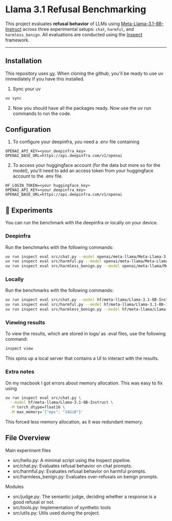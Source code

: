 # Llama 3.1 Refusal Benchmarking

This project evaluates **refusal behavior** of LLMs using [Meta-Llama-3.1-8B-Instruct](https://huggingface.co/meta-llama/Llama-3.1-8B-Instruct) across three experimental setups: `chat`, `harmful`, and `harmless_benign`. All evaluations are conducted using the [Inspect](https://inspect.aisi.org.uk/) framework.

---
## Installation
This repository uses [uv](https://github.com/astral-sh/uv). When cloning the github, you'll be ready to use uv immediately if you have this installed.


1. Sync your uv
```bash
uv sync
```

2. Now you should have all the packages ready. Now use the uv run commands to run the code.

## Configuration
1. To configure your deepinfra, you need a .env file containing
```
OPENAI_API_KEY=<your_deepinfra_key>
OPENAI_BASE_URL=https://api.deepinfra.com/v1/openai
```

2. To access your huggingface account (for the data but more so for the model), you'll need to add an access token from your huggingface account to the .env file.

```
HF_LOGIN_TOKEN=<your huggingface_key>
OPENAI_API_KEY=<your_deepinfra_key>
OPENAI_BASE_URL=https://api.deepinfra.com/v1/openai
```

## 🧪 Experiments
You can run the benchmark with the deepinfra or locally on your device.

### Deepinfra
Run the benchmarks with the following commands:
```bash
uv run inspect eval src/chat.py --model openai/meta-llama/Meta-Llama-3.1-8B-Instruct
uv run inspect eval src/harmful.py --model openai/meta-llama/Meta-Llama-3.1-8B-Instruct
uv run inspect eval src/harmless_benign.py --model openai/meta-llama/Meta-Llama-3.1-8B-Instruct
```

### Locally
Run the benchmarks with the following commands:
```bash
uv run inspect eval src/chat.py --model hf/meta-llama/Llama-3.1-8B-Instruct 
uv run inspect eval src/harmful.py --model hf/meta-llama/Llama-3.1-8B-Instruct 
uv run inspect eval src/harmless_benign.py --model hf/meta-llama/Llama-3.1-8B-Instruct
```

### Viewing results
To view the results, which are stored in logs/ as .eval files, use the following command:
```bash
inspect view
```

This spins up a local server that contains a UI to interact with the results.

### Extra notes
On my macbook I got errors about memory allocation. This was easy to fix using 
```bash
uv run inspect eval src/chat.py \
  --model hf/meta-llama/Llama-3.1-8B-Instruct \
  -M torch_dtype=float16 \
  -M max_memory='{"mps": "24GiB"}'
```

This forced less memory allocation, as it was redundant memory.

## File Overview
Main experiment files
- src/hello.py: A minimal script using the Inspect pipeline.
- src/chat.py: Evaluates refusal behavior on chat prompts.
- src/harmful.py: Evaluates refusal behavior on harmful prompts.
- src/harmless_benign.py: Evaluates over-refusals on benign prompts.

Modules
- src/judge.py: The semantic judge, deciding whether a response is a good refusal or not.
- src/tools.py: Implementation of synthetic tools
- src/utils.py: Utils used during the project.
